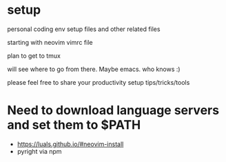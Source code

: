 # setup

personal coding env setup files and other related files

starting with neovim vimrc file

plan to get to tmux

will see where to go from there. Maybe emacs. who knows :)

please feel free to share your productivity setup tips/tricks/tools

# Need to download language servers and set them to $PATH

- https://luals.github.io/#neovim-install
- pyright via npm
